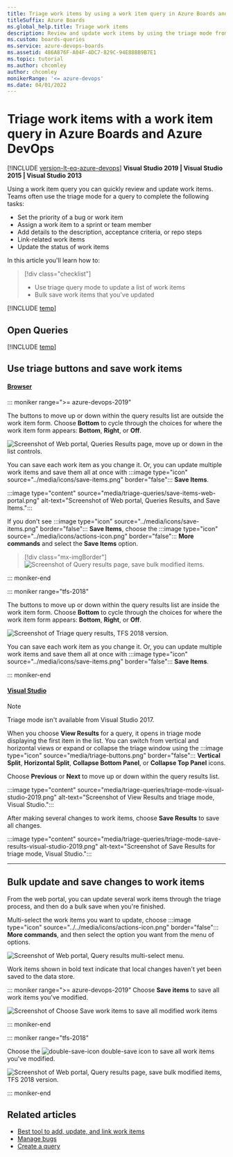 ```yaml
---
title: Triage work items by using a work item query in Azure Boards and Azure DevOps 
titleSuffix: Azure Boards  
ms.global_help.title: Triage work items
description: Review and update work items by using the triage mode from the query results view in Azure Boards and Azure DevOps.
ms.custom: boards-queries
ms.service: azure-devops-boards
ms.assetid: 486A876F-A04F-4DC7-829C-94E88BB9B7E1 
ms.topic: tutorial
ms.author: chcomley
author: chcomley
monikerRange: '<= azure-devops'
ms.date: 04/01/2022
---
```



# Triage work items with a work item query in Azure Boards and Azure DevOps

[!INCLUDE [version-lt-eq-azure-devops](../../includes/version-lt-eq-azure-devops.md)]
**Visual Studio 2019 | Visual Studio 2015 | Visual Studio 2013**  

Using a work item query you can quickly review and update work items. Teams often use the triage mode for a query to complete the following tasks: 
- Set the priority of a bug or work item 
- Assign a work item to a sprint or team member 
- Add details to the description, acceptance criteria, or repo steps 
- Link-related work items 
- Update the status of work items 

In this article you'll learn how to:

>[!div class="checklist"]      
> * Use triage query mode to update a list of work items   
> * Bulk save work items that you've updated  

[!INCLUDE [temp](../includes/prerequisites-queries.md)]


## Open Queries 

[!INCLUDE [temp](../includes/open-queries.md)] 

## Use triage buttons and save work items

#### [Browser](#tab/browser/)

::: moniker range=">= azure-devops-2019"

The buttons to move up or down within the query results list are outside the work item form. Choose **Bottom** to cycle through the choices for where the work item form appears: **Bottom**, **Right**, or **Off**. 

![Screenshot of  Web portal, Queries Results page, move up or down in the list controls.](media/triage-queries/triage-buttons-new-exp.png)


You can save each work item as you change it. Or, you can update multiple work items and save them all at once with  :::image type="icon" source="../media/icons/save-items.png" border="false"::: **Save Items**. 

:::image type="content" source="media/triage-queries/save-items-web-portal.png" alt-text="Screenshot of Web portal, Queries Results, and Save Items.":::

If you don't see :::image type="icon" source="../media/icons/save-items.png" border="false"::: **Save Items**, choose the :::image type="icon" source="../media/icons/actions-icon.png" border="false"::: **More commands**   and select the **Save Items** option.

> [!div class="mx-imgBorder"]  
> ![Screenshot of Query results page, save bulk modified items.](../backlogs/media/bulk-modify/query-results-bulk-save-items.png) 

::: moniker-end

::: moniker range="tfs-2018"

The buttons to move up or down within the query results list are inside the work item form. Choose **Bottom** to cycle through the choices for where the work item form appears: **Bottom**, **Right**, or **Off**.

![Screenshot of Triage query results, TFS 2018 version.](media/triage-queries/scrum-active-bug-triage-mode-co.png)


You can save each work item as you change it. Or, you can update multiple work items and save them all at once with  :::image type="icon" source="../media/icons/save-items.png" border="false"::: **Save Items**. 

::: moniker-end


#### [Visual Studio](#tab/visual-studio/)


> [!NOTE]   
> Triage mode isn't available from Visual Studio 2017. 


When you choose **View Results** for a query, it opens in triage mode displaying the first item in the list. You can switch from vertical and horizontal views or expand or collapse the triage window using the :::image type="icon" source="media/triage-buttons.png" border="false"::: **Vertical Split**, **Horizontal Split**, **Collapse Bottom Panel**, or **Collapse Top Panel** icons. 

Choose **Previous** or **Next** to move up or down within the query results list.

:::image type="content" source="media/triage-queries/triage-mode-visual-studio-2019.png" alt-text="Screenshot of View Results and triage mode, Visual Studio.":::
 
After making several changes to work items, choose **Save Results** to save all changes. 


:::image type="content" source="media/triage-queries/triage-mode-save-results-visual-studio-2019.png" alt-text="Screenshot of Save Results for triage mode, Visual Studio.":::

* * * 

<a id="save-bulk-changes" />

## Bulk update and save changes to work items 
 
From the web portal, you can update several work items through the triage process, and then do a bulk save when you're finished. 


Multi-select the work items you want to update, choose :::image type="icon" source="../../media/icons/actions-icon.png" border="false"::: **More commands**, and then select the option you want from the menu of options.

![Screenshot of Web portal, Query results multi-select menu.](../backlogs/media/bulk-m-query-results-menu-options-ts.png) 


Work items shown in bold text indicate that local changes haven't yet been saved to the data store.   

::: moniker range=">= azure-devops-2019"
Choose **Save items** to save all work items you've modified. 

![Screenshot of Choose Save work items to save all modified work items](media/triage-queries/save-work-items-new-exp.png)

::: moniker-end

::: moniker range="tfs-2018"

Choose the ![double-save-icon](../media/icons/icon-double-save.png) double-save icon to save all work items you've modified.

![Screenshot of Web portal, Query results page, save bulk modified items, TFS 2018 version.](../backlogs/media/bulk-modify-save-ts.png)  

::: moniker-end

 

## Related articles

- [Best tool to add, update, and link work items](../work-items/best-tool-add-update-link-work-items.md)  
- [Manage bugs](../backlogs/manage-bugs.md) 
- [Create a query](using-queries.md) 

